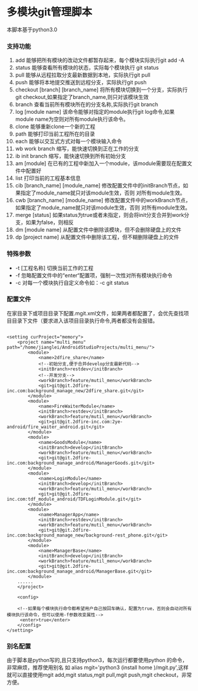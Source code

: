 # 多模块git管理脚本
本脚本基于python3.0

### 支持功能
1. add 能够把所有模块的改动文件都暂存起来，每个模块实际执行git add -A
2. status 能够查看所有模块的状态，实际每个模块执行 git status
3. pull 能够从远程拉取分支最新数据到本地，实际执行git pull
4. push 能够将本地提交推送到远程分支，实际执行git push
5. checkout [branch] [branch_name] 将所有模块切换到一个分支，实际执行git checkout,如果指定了branch_name,则只对该模块生效
6. branch 查看当前所有模块所在的分支名称,实际执行git branch
7. log [module name] 该命令能够对指定的module执行git log命令,如果module name为空则对所有module执行该命令。
8. clone 能够重新clone一个新的工程
9. path 能够打印当前工程所在的目录
10. each 能够以交互式方式对每一个模块输入命令
11. wb  work branch 缩写，能快速切换到正在工作的分支
12. ib init branch 缩写，能快速切换到所有初始分支
13. am [module]  在已有的工程中新加入一个module，该module需要现在配置文件中配置好
14. list 打印当前的工程基本信息
15. cib [branch_name] [module_name] 修改配置文件中的initBranch节点，如果指定了module_name就只对该module生效，否则
对所有module生效。
16. cwb [branch_name] [module_name] 修改配置文件中的workBranch节点，如果指定了module_name就只对该module生效，否则
对所有module生效。
17. merge [status] 如果status为true或者未指定，则会将init分支合并到work分支，如果为false，则相反
18. dm [module name] 从配置文件中删除该模块，但不会删除硬盘上的文件
19. dp [project name] 从配置文件中删除该工程，但不糊删除硬盘上的文件

### 特殊参数
*  -t  [工程名称] 切换当前工作的工程
*  -f 忽略配置文件中的“enter“配置项，强制一次性对所有模块执行命令
*  -c 对每一个模块执行自定义命令如：-c git status


### 配置文件
在家目录下或项目目录下配置.mgit.xml文件，如果两者都配置了，会优先查找项目目录下文件（要求进入该项目目录执行命令,两者都没有会报错。
```

<setting curProject="memory"> 
    <project name="multi_menu" path="/home/jianglei/AndroidStudioProjects/multi_menu/">
        <module>
            <name>2dfire_share</name>
            <!--初始分支,便于合并develop分支最新代码-->
            <initBranch>restdev</initBranch>
            <!--开发分支-->
            <workBranch>feature/mutil_menu</workBranch>
            <git>git@git.2dfire-inc.com:background_manage_new/2dfire_share.git</git>
        </module>
        <module>
            <name>FireWaiterModule</name>
            <initBranch>restdev</initBranch>
            <workBranch>feature/mutil_menu</workBranch>
            <git>git@git.2dfire-inc.com:2ye-android/fire_waiter_android.git</git>
        </module>
        <module>
            <name>GoodsModule</name>
            <initBranch>develop</initBranch>
            <workBranch>feature/mutil_menu</workBranch>
            <git>git@git.2dfire-inc.com:background_manage_android/ManagerGoods.git</git>
        </module>
        <module>
            <name>LoginModule</name>
            <initBranch>develop</initBranch>
            <workBranch>feature/mutil_menu</workBranch>
            <git>git@git.2dfire-inc.com:tdf_module_android/TDFLoginModule.git</git>
        </module>
        <module>
            <name>ManagerApp</name>
            <initBranch>restdev</initBranch>
            <workBranch>feature/mutil_menu</workBranch>
            <git>git@git.2dfire-inc.com:background_manage_new/background-rest_phone.git</git>
        </module>
        <module>
            <name>ManagerBase</name>
            <initBranch>develop</initBranch>
            <workBranch>feature/mutil_menu</workBranch>
            <git>git@git.2dfire-inc.com:background_manage_android/ManagerBase.git</git>
        </module>
	......
    </project>

	<config>
		
	<!--如果每个模块执行命令都希望用户自己按回车确认，配置为true，否则会自动对所有模块执行该命令，但可以使用-f参数改变属性-->
   	 <enter>true</enter>
	</config>
</setting>
```

### 别名配置
由于脚本是python写的,且只支持python3，每次运行都要使用python 的命令，非常麻烦，推荐使用别名
如 alias mgit='python3  (install home )/mgit.py',这样就可以直接使用mgit add,mgit status,mgit pull,mgit push,mgit checkout，非常方便。

